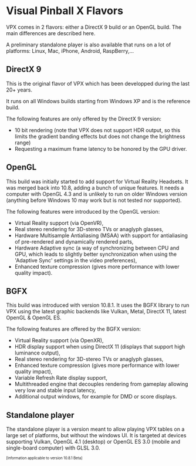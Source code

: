 # Visual Pinball X Flavors

VPX comes in 2 flavors: either a DirectX 9 build or an OpenGL build. The main differences are described here.

A preliminary standalone player is also available that runs on a lot of platforms: Linux, Mac, iPhone, Android, RaspBerry,...

## DirectX 9
This is the original flavor of VPX which has been developped during the last 20+ years.

It runs on all Windows builds starting from Windows XP and is the reference build.

The following features are only offered by the DirectX 9 version:
- 10 bit rendering (note that VPX does not support HDR output, so this limits the gradient banding effects but does not change the brightness range)
- Requesting a maximum frame latency to be honored by the GPU driver.

## OpenGL
This build was initially started to add support for Virtual Reality Headsets. It was merged back into 10.8, adding a bunch of unique features. It needs a computer with OpenGL 4.3 and is unlikely to run on older Windows version (anything before Windows 10 may work but is not tested nor supported).

The following features were introduced by the OpenGL version:
- Virtual Reality support (via OpenVR),
- Real stereo rendering for 3D-stereo TVs or anaglyph glasses,
- Hardware Multisample Antialiasing (MSAA) with support for antialiasing of pre-rendered and dynamically rendered parts,
- Hardware Adaptive sync (a way of synchronizing between CPU and GPU, which leads to slightly better synchronization when using the 'Adaptive Sync' settings in the video preferences),
- Enhanced texture compression (gives more performance with lower quality impact).

## BGFX
This build was introduced with version 10.8.1. It uses the BGFX library to run VPX using the latest graphic backends like Vulkan, Metal, DirectX 11, latest OpenGL & OpenGL ES.

The following features are offered by the BGFX version:
- Virtual Reality support (via OpenXR),
- HDR display support when using DirectX 11 (displays that support high luminance output),
- Real stereo rendering for 3D-stereo TVs or anaglyph glasses,
- Enhanced texture compression (gives more performance with lower quality impact),
- Variable Refresh Rate display support,
- Multithreaded engine that decouples rendering from gameplay allowing very low and stable input latency,
- Additional output windows, for example for DMD or score displays.

## Standalone player
The standalone player is a version meant to allow playing VPX tables on a large set of platforms, but without the windows UI.
It is targeted at devices supporting Vulkan, OpenGL 4.1 (desktop) or OpenGL ES 3.0 (mobile and single-board computer) with GLSL 3.0.

<sub><sup>[Information applicable to version 10.8.1 Beta]</sup></sub>
